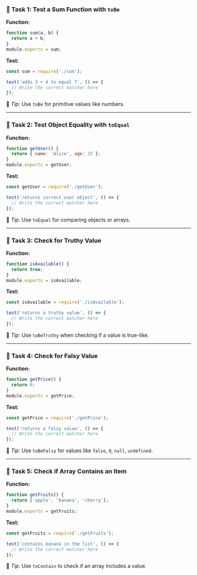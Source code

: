 ### 🔹 Task 1: Test a Sum Function with `toBe`  
**Function:**
```js
function sum(a, b) {
  return a + b;
}
module.exports = sum;
```

**Test:**
```js
const sum = require('./sum');

test('adds 3 + 4 to equal 7', () => {
  // Write the correct matcher here
});
```

🧠 *Tip:* Use `toBe` for primitive values like numbers.

---

### 🔹 Task 2: Test Object Equality with `toEqual`  
**Function:**
```js
function getUser() {
  return { name: 'Alice', age: 25 };
}
module.exports = getUser;
```

**Test:**
```js
const getUser = require('./getUser');

test('returns correct user object', () => {
  // Write the correct matcher here
});
```

🧠 *Tip:* Use `toEqual` for comparing objects or arrays.

---

### 🔹 Task 3: Check for Truthy Value  
**Function:**
```js
function isAvailable() {
  return true;
}
module.exports = isAvailable;
```

**Test:**
```js
const isAvailable = require('./isAvailable');

test('returns a truthy value', () => {
  // Write the correct matcher here
});
```

🧠 *Tip:* Use `toBeTruthy` when checking if a value is true-like.

---

### 🔹 Task 4: Check for Falsy Value  
**Function:**
```js
function getPrice() {
  return 0;
}
module.exports = getPrice;
```

**Test:**
```js
const getPrice = require('./getPrice');

test('returns a falsy value', () => {
  // Write the correct matcher here
});
```

🧠 *Tip:* Use `toBeFalsy` for values like `false`, `0`, `null`, `undefined`.

---

### 🔹 Task 5: Check if Array Contains an Item  
**Function:**
```js
function getFruits() {
  return ['apple', 'banana', 'cherry'];
}
module.exports = getFruits;
```

**Test:**
```js
const getFruits = require('./getFruits');

test('contains banana in the list', () => {
  // Write the correct matcher here
});
```

🧠 *Tip:* Use `toContain` to check if an array includes a value.